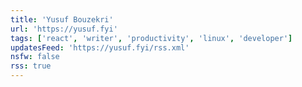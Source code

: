 ```yaml
---
title: 'Yusuf Bouzekri'
url: 'https://yusuf.fyi'
tags: ['react', 'writer', 'productivity', 'linux', 'developer']
updatesFeed: 'https://yusuf.fyi/rss.xml'
nsfw: false
rss: true
---
```

